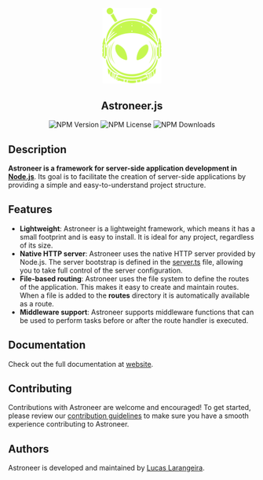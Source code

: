 <p align="center">
  <a href="https://astroneer.dev/" target="blank">
    <img src=".github/astroneer.svg" width="120" alt="Astroneer Logo" />
  </a>
</p>
<h2 align="center">
  Astroneer.js
</h2>
<p align="center">
  <img alt="NPM Version" src="https://img.shields.io/npm/v/%40astroneer%2Fcore?style=for-the-badge&logo=npm&label=%20&color=%23000000">
  <img alt="NPM License" src="https://img.shields.io/npm/l/%40astroneer%2Fcore?style=for-the-badge&labelColor=%23000000&color=%233DA639">
  <img alt="NPM Downloads" src="https://img.shields.io/npm/dm/%40astroneer%2Fcore?style=for-the-badge&labelColor=%23000000&color=%23F6511D">
</p>

## Description

**Astroneer is a framework for server-side application development in [Node.js]**. Its goal is to facilitate the creation of server-side applications by providing a simple and easy-to-understand project structure.

## Features

- **Lightweight**: Astroneer is a lightweight framework, which means it has a small footprint and is easy to install. It is ideal for any project, regardless of its size.
- **Native HTTP server**: Astroneer uses the native HTTP server provided by Node.js. The server bootstrap is defined in the [server.ts] file, allowing you to take full control of the server configuration.
- **File-based routing**: Astroneer uses the file system to define the routes of the application. This makes it easy to create and maintain routes. When a file is added to the **routes** directory it is automatically available as a route.
- **Middleware support**: Astroneer supports middleware functions that can be used to perform tasks before or after the route handler is executed.

## Documentation

Check out the full documentation at [website].

## Contributing

Contributions with Astroneer are welcome and encouraged! To get started, please review our [contribution guidelines](CONTRIBUTING.md) to make sure you have a smooth experience contributing to Astroneer.

## Authors

Astroneer is developed and maintained by [Lucas Larangeira].

[Lucas Larangeira]: https://lucaslarangeira.com
[website]: https://astroneer.dev
[server.ts]: templates/default/src/server.ts
[Node.js]: https://nodejs.org/en/
